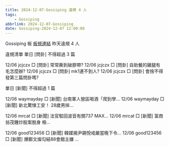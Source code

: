 ```yaml
---
title: 2024-12-07-Gossiping 違規 4 人
tags:
    - Gossiping
abbrlink: 2024-12-07-Gossiping
date: Gossiping-2024-12-07 12:00:00
---
```

Gossiping 板 [板規連結](https://www.ptt.cc/bbs/Gossiping/M.1637425085.A.07D.html)
昨天違規 4 人
<!-- more -->

違規清單
單日 [問卦] 不得超過 3 篇

12/06 jcjczx □ [問卦] 常常撕到破膠帶?
12/06 jcjczx □ [問卦] 自助餐的雞腿有毛怎麼辦?
12/06 jcjczx □ [問卦] mk1連不到人?
12/06 jcjczx □ [問卦] 會捨不得發第三篇問卦嗎?

單日 [新聞] 不得超過 1 篇

12/06 waymayday □ [新聞] 台南軍人營區喝酒「爬到學…
12/06 waymayday □ [新聞] 新北驚悚工安！ 28歲男摔…

12/06 mrcat □ [新聞] 法官駁回波音有關737 MAX…
12/06 mrcat □ [新聞] 富商翁茂鍾炒股案脫身 檢…

12/06 good123456 □ [新聞] 韓媒揭尹錫悅戒嚴當晚下令…
12/06 good123456 □ [新聞] 爆鄭文燦勾結88會館主嫌 …